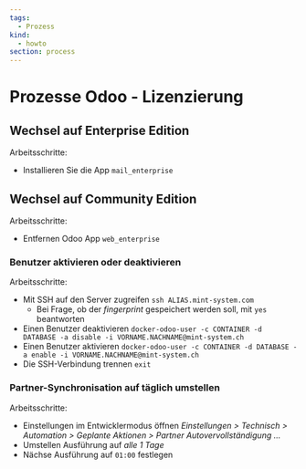```yaml
---
tags:
  - Prozess
kind:
  - howto
section: process
---
```

# Prozesse Odoo - Lizenzierung

## Wechsel auf Enterprise Edition

Arbeitsschritte:

* Installieren Sie die App `mail_enterprise`

## Wechsel auf Community Edition

Arbeitsschritte:

* Entfernen Odoo App `web_enterprise`

### Benutzer aktivieren oder deaktivieren

Arbeitsschritte:

* Mit SSH auf den Server zugreifen `ssh ALIAS.mint-system.com`
	* Bei Frage, ob der *fingerprint* gespeichert werden soll, mit `yes` beantworten
* Einen Benutzer deaktivieren `docker-odoo-user -c CONTAINER -d DATABASE -a disable -i VORNAME.NACHNAME@mint-system.ch`
* Einen Benutzer aktivieren `docker-odoo-user -c CONTAINER -d DATABASE -a enable -i VORNAME.NACHNAME@mint-system.ch`
* Die SSH-Verbindung trennen `exit`

### Partner-Synchronisation auf täglich umstellen

Arbeitsschritte:

* Einstellungen im Entwicklermodus öffnen *Einstellungen > Technisch > Automation > Geplante Aktionen > Partner Autovervollständigung ...*
* Umstellen Ausführung auf *alle 1 Tage*
* Nächse Ausführung auf `01:00` festlegen